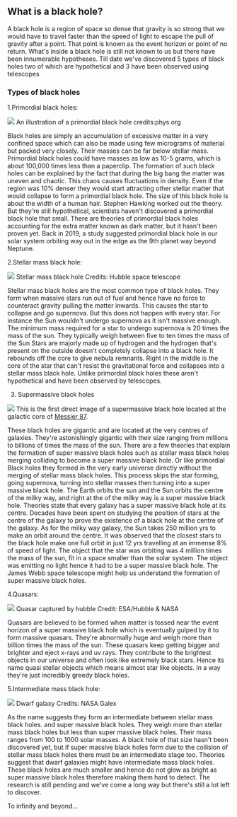 
## What is a black hole?

A black hole is a region of space so dense that gravity is so strong that we would have to travel faster than the speed of light to escape the pull of gravity after a point. That point is known as the event horizon or point of no return. What's inside a black hole is still not known to us but there have been innumerable hypotheses. Till date we've discovered 5 types of black holes two of which are hypothetical and 3 have been observed using telescopes

### Types of black holes 
1.Primordial black holes:

![](https://vachanmn.is-a.dev/BlogPosts/family-of-black-holes/Aspose.Words.35f1bd6a-ba71-4a30-8729-88034d188033.001.jpeg)
An illustration of a primordial black hole credits:phys.org

Black holes are simply an accumulation of excessive matter in a very confined space which can also be made using few micrograms of material but packed very closely. Their masses can be far below stellar mass. Primordial black holes could have masses as low as 10-5 grams, which is about 100,000 times less than a paperclip. The formation of such black holes can be explained by the fact that during the big bang the matter was uneven and chaotic. This chaos causes fluctuations in density. Even if the region was 10% denser they would start attracting other stellar matter that would collapse to form a primordial black hole. The size of this black hole is about the width of a human hair. Stephen Hawking worked out the theory. But they're still hypothetical, scientists haven't discovered a primordial black hole that small. There are theories of primordial black holes accounting for the extra matter known as dark matter, but it hasn't been proven yet. Back in 2019, a study suggested primordial black hole in our solar system orbiting way out in the edge as the 9th planet way beyond Neptune.

2.Stellar mass black hole:

![](https://vachanmn.is-a.dev/BlogPosts/family-of-black-holes/Aspose.Words.35f1bd6a-ba71-4a30-8729-88034d188033.002.jpeg)
Stellar mass black hole     Credits: Hubble space telescope

Stellar mass black holes are the most common type of black holes. They form when massive stars run out of fuel and hence have no  force to counteract gravity pulling the matter inwards. This causes the star to collapse and  go supernova. But this does not happen with every star. For instance the Sun wouldn't undergo supernova as it isn't massive enough. The minimum mass required for a star to undergo supernova is 20 times the mass of the sun. They typically weigh between five to ten times the mass of the Sun Stars are majorly made up of hydrogen and the hydrogen that's present on the outside doesn't completely collapse into a black hole. It rebounds off the core to give nebula remnants. Right in the middle is the core of the star that can't resist the gravitational force and collapses into a stellar mass black hole. Unlike primordial black holes these aren't hypothetical and have been observed by telescopes.

3. Supermassive black holes

![](https://vachanmn.is-a.dev/BlogPosts/family-of-black-holes/Aspose.Words.35f1bd6a-ba71-4a30-8729-88034d188033.003.png)
This is the first direct image of a supermassive black hole located at the galactic core of [Messier 87](https://en.wikipedia.org/wiki/Messier_87).

These black holes are gigantic and are located at the very centres of galaxies. They're astonishingly gigantic with their size ranging from millions to billions of times the mass of the sun. There are a few theories that explain the formation of super massive black holes such as stellar mass black holes merging colliding to become a super massive black hole. Or like primordial Black holes they formed in the very early universe directly without the merging of stellar mass black holes. This process skips the star forming, going supernova, turning into stellar masses then turning into a super massive black hole. The Earth orbits the sun and the Sun orbits the centre of the milky way, and right at the of the milky way is a super massive black hole. Theories state that every galaxy has a super massive black hole at its centre. Decades have been spent on studying the position of stars at the centre of the galaxy to prove the existence of a black hole at the centre of the galaxy. As for the milky way galaxy, the Sun takes 250 million yrs to make an orbit around the centre. It was observed that the closest stars to the black hole make one full orbit in just 12 yrs travelling at an immense 8% of speed of light. The object that the star was orbiting was 4 million times the mass of the sun, fit in a space smaller than the solar system. The object was emitting no light hence it had to be a super massive black hole. The James Webb space telescope might help us understand the formation of super massive black holes.

4.Quasars:

![](https://vachanmn.is-a.dev/BlogPosts/family-of-black-holes/Aspose.Words.35f1bd6a-ba71-4a30-8729-88034d188033.004.jpeg)
Quasar captured by hubble Credit: ESA/Hubble & NASA

Quasars are believed to be formed when matter is tossed near the event horizon of a super massive black hole which is eventually gulped by it to form massive quasars. They're abnormally huge and weigh more than billion times the mass of the sun. These quasars keep getting bigger and brighter and eject x-rays and uv rays. They contribute to the brightest objects in our universe and often look like extremely black stars. Hence its name quasi stellar objects which means almost star like objects. In a way they're just incredibly greedy black holes. 

5.Intermediate mass black hole:

![](https://vachanmn.is-a.dev/BlogPosts/family-of-black-holes/Aspose.Words.35f1bd6a-ba71-4a30-8729-88034d188033.005.jpeg)
Dwarf galaxy Credits: NASA Galex

As the name suggests they form an intermediate between stellar mass black holes. and super massive black holes. They weigh more than stellar mass black holes but less than super massive black holes. Their mass ranges from 100 to 1000 solar masses. A black hole of that size hasn't been discovered yet, but if super massive black holes form due to the collision of stellar mass black holes there must be an intermediate stage too. Theories suggest that dwarf galaxies might have intermediate mass black holes. These black holes are much smaller and hence do not glow as bright as super massive black holes therefore making them hard to detect. The research is still pending and we've come a long way but there's still a lot left to discover. 


To infinity and beyond…
